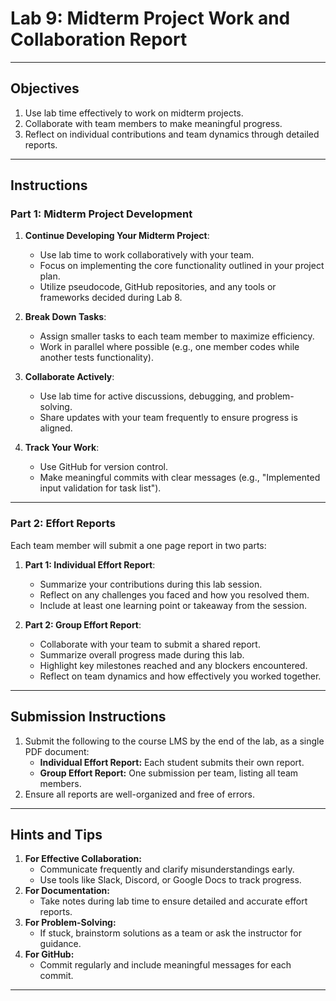 # **Lab 9: Midterm Project Work and Collaboration Report**

---

## **Objectives**
1. Use lab time effectively to work on midterm projects.
2. Collaborate with team members to make meaningful progress.
3. Reflect on individual contributions and team dynamics through detailed reports.

---

## **Instructions**

### **Part 1: Midterm Project Development**

1. **Continue Developing Your Midterm Project**:
   - Use lab time to work collaboratively with your team.
   - Focus on implementing the core functionality outlined in your project plan.
   - Utilize pseudocode, GitHub repositories, and any tools or frameworks decided during Lab 8.

2. **Break Down Tasks**:
   - Assign smaller tasks to each team member to maximize efficiency.
   - Work in parallel where possible (e.g., one member codes while another tests functionality).

3. **Collaborate Actively**:
   - Use lab time for active discussions, debugging, and problem-solving.
   - Share updates with your team frequently to ensure progress is aligned.

4. **Track Your Work**:
   - Use GitHub for version control.
   - Make meaningful commits with clear messages (e.g., "Implemented input validation for task list").

---

### **Part 2: Effort Reports**

Each team member will submit a one page report in two parts:

1. **Part 1: Individual Effort Report**:
   - Summarize your contributions during this lab session.
   - Reflect on any challenges you faced and how you resolved them.
   - Include at least one learning point or takeaway from the session.

2. **Part 2: Group Effort Report**:
   - Collaborate with your team to submit a shared report.
   - Summarize overall progress made during this lab.
   - Highlight key milestones reached and any blockers encountered.
   - Reflect on team dynamics and how effectively you worked together.

---

## **Submission Instructions**
1. Submit the following to the course LMS by the end of the lab, as a single PDF document:
   - **Individual Effort Report:** Each student submits their own report.
   - **Group Effort Report:** One submission per team, listing all team members.
2. Ensure all reports are well-organized and free of errors.

---

## **Hints and Tips**
1. **For Effective Collaboration:**
   - Communicate frequently and clarify misunderstandings early.
   - Use tools like Slack, Discord, or Google Docs to track progress.
2. **For Documentation:**
   - Take notes during lab time to ensure detailed and accurate effort reports.
3. **For Problem-Solving:**
   - If stuck, brainstorm solutions as a team or ask the instructor for guidance.
4. **For GitHub:**
   - Commit regularly and include meaningful messages for each commit.

---
